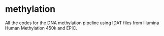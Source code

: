 # methylation
All the codes for the DNA methylation pipeline using IDAT files from Illumina Human Methylation 450k and EPIC.
